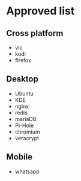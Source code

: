# Approved list

## Cross platform
 * vlc
 * kodi
 * firefox

## Desktop
 * Ubuntu
 * KDE
 * nginx
 * redis
 * mariaDB
 * Pi-Hole
 * chromium
 * veracrypt

## Mobile
 * whatsapp
 
